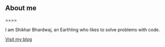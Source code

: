 ## About me
====

I am Shikhar Bhardwaj, an Earthling who likes to solve problems with code.

[Visit my blog](http://www.bluefog.me)
